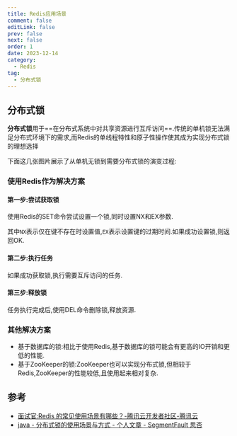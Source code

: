 ```yaml
---
title: Redis应用场景
comment: false
editLink: false
prev: false
next: false
order: 1
date: 2023-12-14
category:
  - Redis
tag:
  - 分布式锁
---
```


## 分布式锁

**分布式锁**用于==在分布式系统中对共享资源进行互斥访问==.传统的单机锁无法满足分布式环境下的需求,而Redis的单线程特性和原子性操作使其成为实现分布式锁的理想选择

下面这几张图片展示了从单机无锁到需要分布式锁的演变过程:
<script setup lang="ts">

const images = [{src:'/assets/images/库存超卖问题/单机(无并发).png',alt:'单机(无并发)'},
{src:'/assets/images/库存超卖问题/单机(低并发).png',alt:'单机(低并发)'},{src:'/assets/images/库存超卖问题/分布式(高并发).png',alt:'分布式(高并发)'}]

</script>


<ImageRenderer :value="images" />

### 使用Redis作为解决方案
#### 第一步:尝试获取锁

使用Redis的SET命令尝试设置一个锁,同时设置NX和EX参数.

其中`NX`表示仅在键不存在时设置值,`EX`表示设置键的过期时间.如果成功设置锁,则返回OK.

#### 第二步:执行任务

如果成功获取锁,执行需要互斥访问的任务.

#### 第三步:释放锁

任务执行完成后,使用DEL命令删除锁,释放资源.

### 其他解决方案

* 基于数据库的锁:相比于使用Redis,基于数据库的锁可能会有更高的IO开销和更低的性能.
* 基于ZooKeeper的锁:ZooKeeper也可以实现分布式锁,但相较于Redis,ZooKeeper的性能较低,且使用起来相对复杂.


## 参考

* [面试官:Redis 的常见使用场景有哪些？-腾讯云开发者社区-腾讯云](https://cloud.tencent.com/developer/article/1867518)
* [java - 分布式锁的使用场景与方式 - 个人文章 - SegmentFault 思否](https://segmentfault.com/a/1190000022935064)
